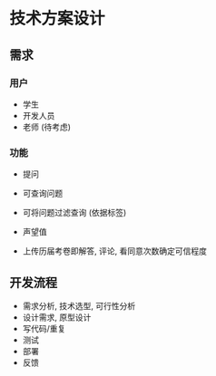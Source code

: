 # 技术方案设计

## 需求

### 用户

* 学生
* 开发人员
* 老师 (待考虑)

### 功能

* 提问
* 可查询问题
* 可将问题过滤查询 (依据标签)

* 声望值
* 上传历届考卷即解答, 评论, 看同意次数确定可信程度

## 开发流程

* 需求分析, 技术选型, 可行性分析
* 设计需求, 原型设计
* 写代码/重复
* 测试
* 部署
* 反馈

